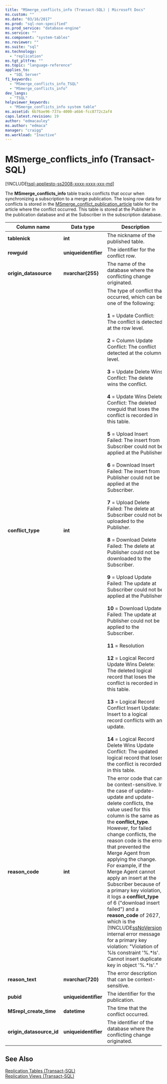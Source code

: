 ```yaml
---
title: "MSmerge_conflicts_info (Transact-SQL) | Microsoft Docs"
ms.custom: ""
ms.date: "03/16/2017"
ms.prod: "sql-non-specified"
ms.prod_service: "database-engine"
ms.service: ""
ms.component: "system-tables"
ms.reviewer: ""
ms.suite: "sql"
ms.technology: 
  - "replication"
ms.tgt_pltfrm: ""
ms.topic: "language-reference"
applies_to: 
  - "SQL Server"
f1_keywords: 
  - "MSmerge_conflicts_info_TSQL"
  - "MSmerge_conflicts_info"
dev_langs: 
  - "TSQL"
helpviewer_keywords: 
  - "MSmerge_conflicts_info system table"
ms.assetid: 6b76ae96-737a-4000-a6b6-fcc8772c2af4
caps.latest.revision: 19
author: "edmacauley"
ms.author: "edmaca"
manager: "craigg"
ms.workload: "Inactive"
---
```

# MSmerge_conflicts_info (Transact-SQL)
[!INCLUDE[tsql-appliesto-ss2008-xxxx-xxxx-xxx-md](../../includes/tsql-appliesto-ss2008-xxxx-xxxx-xxx-md.md)]

  The **MSmerge_conflicts_info** table tracks conflicts that occur when synchronizing a subscription to a merge publication. The losing row data for conflicts is stored in the [MSmerge_conflict_publication_article](../../relational-databases/system-tables/msmerge-conflict-publication-article-transact-sql.md) table for the article where the conflict occurred. This table is stored at the Publisher in the publication database and at the Subscriber in the subscription database.  
  
|Column name|Data type|Description|  
|-----------------|---------------|-----------------|  
|**tablenick**|**int**|The nickname of the published table.|  
|**rowguid**|**uniqueidentifier**|The identifier for the conflict row.|  
|**origin_datasource**|**nvarchar(255)**|The name of the database where the conflicting change originated.|  
|**conflict_type**|**int**|The type of conflict that occurred, which can be one of the following:<br /><br /> **1** = Update Conflict: The conflict is detected at the row level.<br /><br /> **2** = Column Update Conflict: The conflict detected at the column level.<br /><br /> **3** = Update Delete Wins Conflict: The delete wins the conflict.<br /><br /> **4** = Update Wins Delete Conflict: The deleted rowguid that loses the conflict is recorded in this table.<br /><br /> **5** = Upload Insert Failed: The insert from Subscriber could not be applied at the Publisher.<br /><br /> **6** = Download Insert Failed: The insert from Publisher could not be applied at the Subscriber.<br /><br /> **7** = Upload Delete Failed: The delete at Subscriber could not be uploaded to the Publisher.<br /><br /> **8** = Download Delete Failed: The delete at Publisher could not be downloaded to the Subscriber.<br /><br /> **9** = Upload Update Failed: The update at Subscriber could not be applied at the Publisher.<br /><br /> **10** = Download Update Failed: The update at Publisher could not be applied to the Subscriber.<br /><br /> **11** = Resolution<br /><br /> **12** = Logical Record Update Wins Delete: The deleted logical record that loses the conflict is recorded in this table.<br /><br /> **13** = Logical Record Conflict Insert Update: Insert to a logical record conflicts with an update.<br /><br /> **14** = Logical Record Delete Wins Update Conflict: The updated logical record that loses the conflict is recorded in this table.|  
|**reason_code**|**int**|The error code that can be context-sensitive. In the case of update-update and update-delete conflicts, the value used for this column is the same as the **conflict_type**. However, for failed change conflicts, the reason code is the error that prevented the Merge Agent from applying the change. For example, if the Merge Agent cannot apply an insert at the Subscriber because of a primary key violation, it logs a **conflict_type** of 6 ("download insert failed") and a **reason_code** of 2627, which is the [!INCLUDE[ssNoVersion](../../includes/ssnoversion-md.md)] internal error message for a primary key violation: "Violation of %ls constraint '%.*ls'. Cannot insert duplicate key in object '%.\*ls'."|  
|**reason_text**|**nvarchar(720)**|The error description that can be context-sensitive.|  
|**pubid**|**uniqueidentifier**|The identifier for the publication.|  
|**MSrepl_create_time**|**datetime**|The time that the conflict occurred.|  
|**origin_datasource_id**|**uniqueidentifier**|The identifier of the database where the conflicting change originated.|  
  
## See Also  
 [Replication Tables &#40;Transact-SQL&#41;](../../relational-databases/system-tables/replication-tables-transact-sql.md)   
 [Replication Views &#40;Transact-SQL&#41;](../../relational-databases/system-views/replication-views-transact-sql.md)  
  
  
